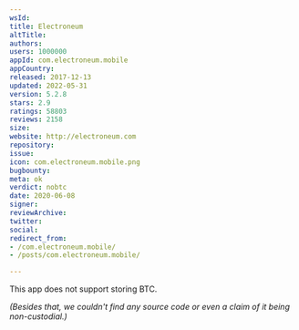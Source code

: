 ```yaml
---
wsId: 
title: Electroneum
altTitle: 
authors: 
users: 1000000
appId: com.electroneum.mobile
appCountry: 
released: 2017-12-13
updated: 2022-05-31
version: 5.2.8
stars: 2.9
ratings: 58803
reviews: 2158
size: 
website: http://electroneum.com
repository: 
issue: 
icon: com.electroneum.mobile.png
bugbounty: 
meta: ok
verdict: nobtc
date: 2020-06-08
signer: 
reviewArchive: 
twitter: 
social: 
redirect_from:
- /com.electroneum.mobile/
- /posts/com.electroneum.mobile/

---
```


This app does not support storing BTC.

*(Besides that, we couldn't find any source code or even a claim of it being
non-custodial.)*
